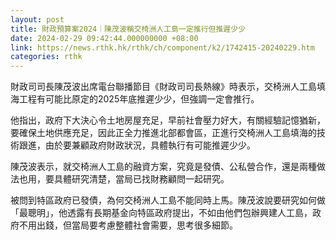```yaml
---
layout: post
title: 財政預算案2024｜陳茂波稱交椅洲人工島一定推行但推遲少少
date: 2024-02-29 09:42:44.000000000 +08:00
link: https://news.rthk.hk/rthk/ch/component/k2/1742415-20240229.htm
categories: rthk
---
```


財政司司長陳茂波出席電台聯播節目《財政司司長熱線》時表示，交椅洲人工島填海工程有可能比原定的2025年底推遲少少，但強調一定會推行。

他指出，政府下大決心令土地房屋充足，早前社會壓力好大，有關經驗記憶猶新，要確保土地供應充足，因此正全力推進北部都會區，正進行交椅洲人工島填海的技術跟進，由於要兼顧政府財政狀況，具體執行有可能推遲少少。

陳茂波表示，就交椅洲人工島的融資方案，究竟是發債、公私營合作，還是兩種做法也用，要具體研究清楚，當局已找財務顧問一起研究。

被問到特區政府已發債，為何交椅洲人工島不能同時上馬。陳茂波說要研究如何做「最聰明」，他透露有長期基金向特區政府提出，不如由他們包辦興建人工島，政府不用出錢，但當局要考慮整體社會需要，思考很多細節。
